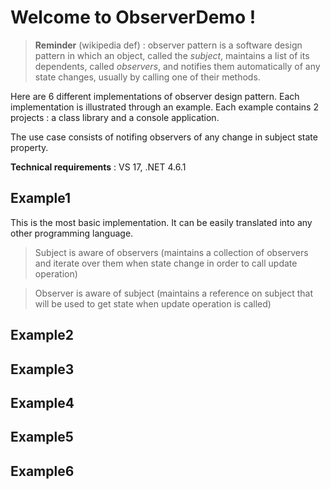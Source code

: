 # Welcome to ObserverDemo !

> **Reminder** (wikipedia def) : observer pattern is a software design pattern in which an object, called the *subject*, maintains a list of its dependents, called *observers*, and notifies them automatically of any state changes, usually by calling one of their methods.

Here are 6 different implementations of observer design pattern. Each implementation is illustrated through an example.
Each example contains 2 projects : a class library and a console application.

The use case consists of notifing observers of any change in subject state property.

**Technical requirements** : VS 17, .NET 4.6.1

## Example1
This is the most basic implementation. It can be easily translated into any other programming language.

>Subject is aware of observers (maintains a collection of observers and iterate over them when state change in order to call update operation)

>Observer is aware of subject (maintains a reference on subject that will be used to get state when update operation is called)

## Example2
## Example3
## Example4
## Example5
## Example6

